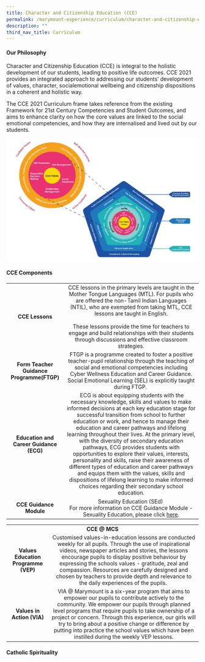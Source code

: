 ```yaml
---
title: Character and Citizenship Education (CCE)
permalink: /marymount-experience/curriculum/character-and-citizenship-education-cce/
description: ""
third_nav_title: Curriculum
---
```

<h4><strong>Our Philosophy</strong></h4>
<p>Character and Citizenship Education (CCE) is integral to the holistic development of our students, leading to positive life outcomes. CCE 2021 provides an integrated approach to addressing our students&rsquo; development of values, character, socialemotional wellbeing and citizenship dispositions in a coherent and holistic way.</p>
<p>The CCE 2021 Curriculum frame takes reference from the existing Framework for 21st Century Competencies and Student Outcomes, and aims to enhance clarity on how the core values are linked to the social emotional competencies, and how they are internalised and lived out by our students.</p>
<img src="/images/cce1.jpg">
<h4><strong>CCE Components</strong></h4>
<table>
<tbody>
<tr>
<td style="text-align: center;"><strong>CCE Lessons</strong></td>
<td style="text-align: center;">CCE lessons in the primary levels are taught in the Mother Tongue Languages (MTL). For pupils who are offered the non-Tamil Indian Languages (NTIL), who are exempted from taking MTL, CCE lessons are taught in English.<br /><br />These lessons provide the time for teachers to engage and build relationships with their students through discussions and effective classroom strategies.</td>
</tr>
<tr>
<td style="text-align: center;"><strong>Form Teacher Guidance Programme(FTGP)</strong></td>
<td style="text-align: center;">FTGP is a programme created to foster a positive teacher-pupil relationship through the teaching of social and emotional competencies including Cyber Wellness Education and Career Guidance. Social Emotional Learning (SEL) is explicitly taught during FTGP.&nbsp;</td>
</tr>
<tr>
<td style="text-align: center;"><strong>Education and Career Guidance (ECG)</strong></td>
<td style="text-align: center;">&nbsp;ECG is about equipping students with the necessary knowledge, skills and values to make informed decisions at each key education stage for successful transition from school to further education or work, and hence to manage their education and career pathways and lifelong learning throughout their lives. At the primary level, with the diversity of secondary education pathways, ECG provides students with opportunities to explore their values, interests, personality and skills, raise their awareness of different types of education and career pathways and equips them with the values, skills and dispositions of lifelong learning to make informed choices regarding their secondary school education.</td>
</tr>
<tr>
<td style="text-align: center;"><strong>CCE Guidance Module</strong></td>
<td style="text-align: center;">Sexuality Education (SEd)&nbsp;<br />For more information on CCE Guidance Module - Sexuality Education, please click&nbsp;<a href="/files/Info_on_SEd_for_schs_website_Pri_2022_23%20Nov.pdf" target="_blank" rel="noopener">here</a>.</td>
</tr>
</tbody>
</table>
<table>
<tbody>
<tr>
<td style="text-align: center;" colspan="2"><strong>CCE @ MCS</strong></td>
</tr>
<tr>
<td style="text-align: center;"><strong>Values Education Programme (VEP)</strong></td>
<td style="text-align: center;">Customised values-in-education lessons are conducted weekly for all pupils. Through the use of inspirational videos, newspaper articles and stories, the lessons encourage pupils to display positive behaviour by expressing the schools values - gratitude, zeal and compassion. Resources are carefully designed and chosen by teachers to provide depth and relevance to the daily experiences of the pupils.&nbsp;</td>
</tr>
<tr>
<td style="text-align: center;"><strong>Values in Action (VIA)</strong></td>
<td style="text-align: center;">VIA @ Marymount is a six-year program that aims to empower our pupils to contribute actively to the community. We empower our pupils through planned level programs that require pupils to take ownership of a project or concern. Through this experience, our girls will try to bring about a positive change or difference by putting into practice the school values which have been instilled during the weekly VEP lessons.</td>
</tr>
</tbody>
</table>
<h4><strong>Catholic Spirituality</strong></h4>